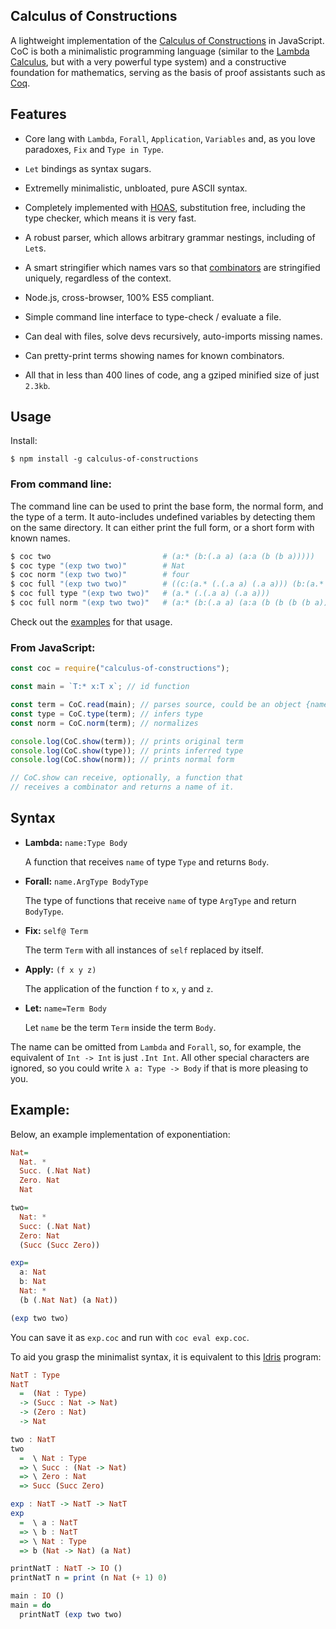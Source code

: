 ## Calculus of Constructions

A lightweight implementation of the [Calculus of Constructions](https://en.wikipedia.org/wiki/Calculus_of_constructions) in JavaScript. CoC is both a minimalistic programming language (similar to the [Lambda Calculus](https://en.wikipedia.org/wiki/Lambda_calculus), but with a very powerful type system) and a constructive foundation for mathematics, serving as the basis of proof assistants such as [Coq](https://en.wikipedia.org/wiki/Coq).

## Features

- Core lang with `Lambda`, `Forall`, `Application`, `Variables` and, as you love paradoxes, `Fix` and `Type in Type`.

- `Let` bindings as syntax sugars.

- Extremelly minimalistic, unbloated, pure ASCII syntax.

- Completely implemented with [HOAS](https://en.wikipedia.org/wiki/Higher-order_abstract_syntax), substitution free, including the type checker, which means it is very fast.

- A robust parser, which allows arbitrary grammar nestings, including of `Let`s.

- A smart stringifier which names vars so that [combinators](https://en.wikipedia.org/wiki/Combinatory_logic) are stringified uniquely, regardless of the context.

- Node.js, cross-browser, 100% ES5 compliant.

- Simple command line interface to type-check / evaluate a file.

- Can deal with files, solve devs recursively, auto-imports missing names.

- Can pretty-print terms showing names for known combinators.

- All that in less than 400 lines of code, ang a gziped minified size of just `2.3kb`.

## Usage

Install:

    $ npm install -g calculus-of-constructions

### From command line:

The command line can be used to print the base form, the normal form, and the type of a term. It auto-includes undefined variables by detecting them on the same directory. It can either print the full form, or a short form with known names.

```bash
$ coc two                         # (a:* (b:(.a a) (a:a (b (b a)))))
$ coc type "(exp two two)"        # Nat
$ coc norm "(exp two two)"        # four
$ coc full "(exp two two)"        # ((c:(a.* (.(.a a) (.a a))) (b:(a.* (.(.a a) (.a a))) (a:* (b (.a a) (c a))))) (a:* (b:(.a a) (a:a (b (b a))))) (a:* (b:(.a a) (a:a (b (b a))))))
$ coc full type "(exp two two)"   # (a.* (.(.a a) (.a a)))
$ coc full norm "(exp two two)"   # (a:* (b:(.a a) (a:a (b (b (b (b a)))))))
```

Check out the [examples](https://github.com/MaiaVictor/calculus-of-constructions/tree/master/examples) for that usage.

### From JavaScript:

```javascript
const coc = require("calculus-of-constructions");

const main = `T:* x:T x`; // id function

const term = CoC.read(main); // parses source, could be an object {name: source, ...}
const type = CoC.type(term); // infers type
const norm = CoC.norm(term); // normalizes

console.log(CoC.show(term)); // prints original term
console.log(CoC.show(type)); // prints inferred type
console.log(CoC.show(norm)); // prints normal form

// CoC.show can receive, optionally, a function that
// receives a combinator and returns a name of it. 
```

## Syntax

- **Lambda:** `name:Type Body`

    A function that receives `name` of type `Type` and returns `Body`.

- **Forall:** `name.ArgType BodyType`

    The type of functions that receive `name` of type `ArgType` and return `BodyType`.

- **Fix:** `self@ Term`

    The term `Term` with all instances of `self` replaced by itself.

- **Apply:** `(f x y z)`

    The application of the function `f` to `x`, `y` and `z`.

- **Let:** `name=Term Body`

    Let `name` be the term `Term` inside the term `Body`.

The name can be omitted from `Lambda` and `Forall`, so, for example, the equivalent of `Int -> Int` is just `.Int Int`. All other special characters are ignored, so you could write `λ a: Type -> Body` if that is more pleasing to you.

## Example:

Below, an example implementation of exponentiation:

```haskell
Nat=
  Nat. *
  Succ. (.Nat Nat)
  Zero. Nat
  Nat

two=
  Nat: *
  Succ: (.Nat Nat)
  Zero: Nat
  (Succ (Succ Zero))

exp=
  a: Nat
  b: Nat
  Nat: *
  (b (.Nat Nat) (a Nat))

(exp two two)
```

You can save it as `exp.coc` and run with `coc eval exp.coc`. 

To aid you grasp the minimalist syntax, it is equivalent to this [Idris](https://www.idris-lang.org/) program:

```haskell
NatT : Type
NatT
  =  (Nat : Type)
  -> (Succ : Nat -> Nat)
  -> (Zero : Nat)
  -> Nat

two : NatT
two
  =  \ Nat : Type
  => \ Succ : (Nat -> Nat)
  => \ Zero : Nat
  => Succ (Succ Zero)

exp : NatT -> NatT -> NatT
exp
  =  \ a : NatT
  => \ b : NatT
  => \ Nat : Type
  => b (Nat -> Nat) (a Nat)

printNatT : NatT -> IO ()
printNatT n = print (n Nat (+ 1) 0)

main : IO ()
main = do
  printNatT (exp two two)
```

